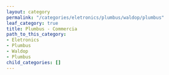 ```yaml
---
layout: category
permalink: "/categories/eletronics/plumbus/waldop/plumbus"
leaf_category: true
title: Plumbus - Commercia
path_to_this_category:
- Eletronics
- Plumbus
- Waldop
- Plumbus
child_categories: []
---
```

